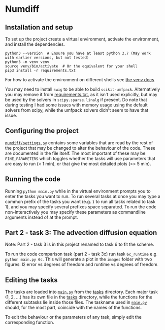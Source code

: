 # Numdiff

## Installation and setup
To set up the project create a virtual environment, activate the environment, and install the dependencies.

```shell
python3 --version  # Ensure you have at least python 3.7 (May work with earlier versions, but not tested)
python3 -m venv venv
source venv/bin/activate  # Or the equivalent for your shell
pip3 install -r requirements.txt
```

For how to activate the environment on different shells see [the venv docs](https://docs.python.org/3/library/venv.html).

You may need to install `swig` to be able to build `scikit-umfpack`.
Alternatively you may remove it from [requirements.txt](./requirements.txt), as it isn't used explicitly, but may be used by the solvers in `scipy.sparse.linalg` if present.
Do note that during testing I had some issues with memory usage using the default solvers from scipy, while the umfpack solvers didn't seem to have that issue.

## Configuring the project
[`numdiff/settings.py`](./numdiff/settings.py) contains some variables that are read by the rest of the project that may be changed to alter the behaviour of the code.
These are documented in the file itself.
The most important of these may be `FINE_PARAMETERS` which toggles whether the tasks will use parameters that are easy to run (< 1 min), or that give the most detailed plots (>> 5 min).

## Running the code
Running `python main.py` while in the virtual environment prompts you to enter the tasks you want to run.
To run several tasks at once you may type a common prefix of the tasks you want (e.g. `1` to run all tasks related to task 1), and you may specify several prefixes space separated.
To run the code non-interactively you may specify these parameters as commandline arguments instead of at the prompt.

## Part 2 - task 3: The advection diffusion equation
Note: Part 2 - task 3 is in this project renamed to task 6 to fit the scheme.

To run the code comparison task (part 2 - task 3c) run task `6c_runtime` e.g. `python main.py 6c`.
This will generate a plot in the `images` folder with two figures: l2 error vs degrees of freedom and runtime vs degrees of freedom.

## Editing the tasks
The tasks are loaded into [`main.py`](./main.py) from the [tasks](./tasks) directory.
Each major task (1, 2, ...) has its own file in the [tasks](./tasks) directory, while the functions for the different subtasks lie inside those files.
The taskname used in [`main.py`](./main.py) should, for the most part, coincide with the names of the functions.

To edit the behaviour or the parameters of any task, simply edit the corresponding function.
